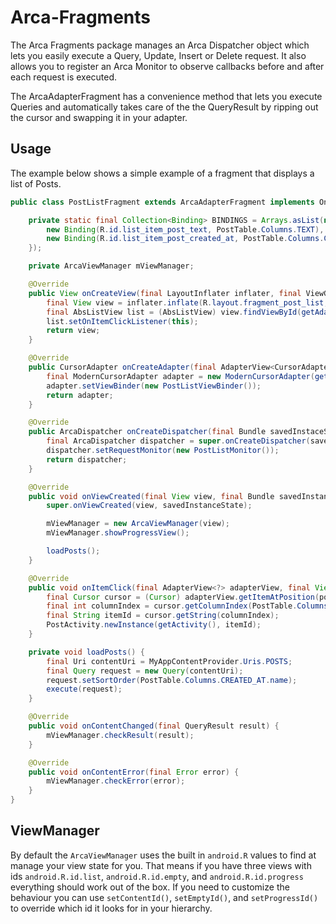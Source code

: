 # Arca-Fragments

The Arca Fragments package manages an Arca Dispatcher object which lets you easily execute a Query, Update, Insert or Delete request. It also allows you to register an Arca Monitor to observe callbacks before and after each request is executed.

The ArcaAdapterFragment has a convenience method that lets you execute Queries and automatically takes care of the the QueryResult by ripping out the cursor and swapping it in your adapter.

## Usage

The example below shows a simple example of a fragment that displays a list of Posts.

```java
public class PostListFragment extends ArcaAdapterFragment implements OnItemClickListener {

	private static final Collection<Binding> BINDINGS = Arrays.asList(new Binding[] { 
		new Binding(R.id.list_item_post_text, PostTable.Columns.TEXT),
		new Binding(R.id.list_item_post_created_at, PostTable.Columns.CREATED_AT),
	});

	private ArcaViewManager mViewManager;

	@Override
	public View onCreateView(final LayoutInflater inflater, final ViewGroup container, final Bundle savedInstanceState) {
		final View view = inflater.inflate(R.layout.fragment_post_list, container, false);
		final AbsListView list = (AbsListView) view.findViewById(getAdapterViewId());
		list.setOnItemClickListener(this);
		return view;
	}

	@Override
	public CursorAdapter onCreateAdapter(final AdapterView<CursorAdapter> adapterView, final Bundle savedInstanceState) {
		final ModernCursorAdapter adapter = new ModernCursorAdapter(getActivity(), R.layout.list_item_post, BINDINGS);
		adapter.setViewBinder(new PostListViewBinder());
		return adapter;
	}

	@Override
	public ArcaDispatcher onCreateDispatcher(final Bundle savedInstaceState) {
		final ArcaDispatcher dispatcher = super.onCreateDispatcher(savedInstaceState);
		dispatcher.setRequestMonitor(new PostListMonitor());
		return dispatcher;
	}

	@Override
	public void onViewCreated(final View view, final Bundle savedInstanceState) {
		super.onViewCreated(view, savedInstanceState);

		mViewManager = new ArcaViewManager(view);
		mViewManager.showProgressView();

		loadPosts();
	}

	@Override
	public void onItemClick(final AdapterView<?> adapterView, final View view, final int position, final long id) {
		final Cursor cursor = (Cursor) adapterView.getItemAtPosition(position);
		final int columnIndex = cursor.getColumnIndex(PostTable.Columns.ID);
		final String itemId = cursor.getString(columnIndex);
		PostActivity.newInstance(getActivity(), itemId);
	}

	private void loadPosts() {
		final Uri contentUri = MyAppContentProvider.Uris.POSTS;
		final Query request = new Query(contentUri);
		request.setSortOrder(PostTable.Columns.CREATED_AT.name);
		execute(request);
	}

	@Override
	public void onContentChanged(final QueryResult result) {
		mViewManager.checkResult(result);
	}

	@Override
	public void onContentError(final Error error) {
		mViewManager.checkError(error);
	}
}
```

## ViewManager

By default the `ArcaViewManager` uses the built in `android.R` values to find at manage your view state for you. That means if you have three views with ids `android.R.id.list`, `android.R.id.empty`, and `android.R.id.progress` everything should work out of the box. If you need to customize the behaviour you can use `setContentId()`, `setEmptyId()`, and `setProgressId()` to override which id it looks for in your hierarchy.
